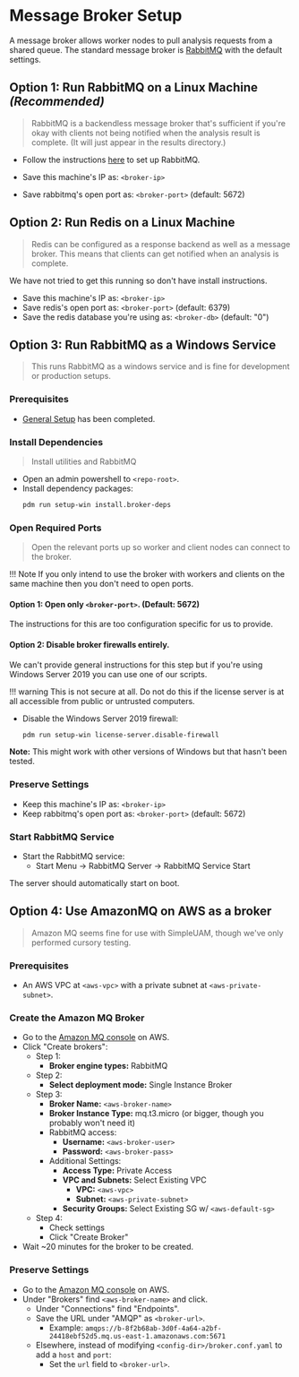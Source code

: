# Message Broker Setup

A message broker allows worker nodes to pull analysis requests from a shared
queue.
The standard message broker is [RabbitMQ](https://www.rabbitmq.com/) with
the default settings.

## **Option 1:** Run RabbitMQ on a Linux Machine *(Recommended)*

> RabbitMQ is a backendless message broker that's sufficient if you're okay
> with clients not being notified when the analysis result
> is complete. (It will just appear in the results directory.)

- Follow the instructions [here](https://www.rabbitmq.com/download.html) to
  set up RabbitMQ.

- Save this machine's IP as: `<broker-ip>`
- Save rabbitmq's open port as: `<broker-port>` (default: 5672)

## **Option 2:** Run Redis on a Linux Machine

> Redis can be configured as a response backend as well as a message broker.
> This means that clients can get notified when an analysis is complete.

We have not tried to get this running so don't have install instructions.

- Save this machine's IP as: `<broker-ip>`
- Save redis's open port as: `<broker-port>` (default: 6379)
- Save the redis database you're using as: `<broker-db>` (default: "0")

## **Option 3:** Run RabbitMQ as a Windows Service

> This runs RabbitMQ as a windows service and is fine for development or
> production setups.

### Prerequisites

- [General Setup](general.md) has been completed.

### Install Dependencies

> Install utilities and RabbitMQ

- Open an admin powershell to `<repo-root>`.
- Install dependency packages:
  ```bash
  pdm run setup-win install.broker-deps
  ```

### Open Required Ports

> Open the relevant ports up so worker and client nodes can connect to the
> broker.

!!! Note
    If you only intend to use the broker with workers and clients on the same
    machine then you don't need to open ports.

#### **Option 1:** Open only `<broker-port>`. (Default: 5672)

The instructions for this are too configuration specific for us to provide.

#### **Option 2:** Disable broker firewalls entirely.

We can't provide general instructions for this step but if you're using
Windows Server 2019 you can use one of our scripts.

!!! warning
    This is not secure at all. Do not do this if the license
    server is at all accessible from public or untrusted computers.

- Disable the Windows Server 2019 firewall:
  ```bash
  pdm run setup-win license-server.disable-firewall
  ```

**Note:** This might work with other versions of Windows but that hasn't been
tested.

### Preserve Settings

- Keep this machine's IP as: `<broker-ip>`
- Keep rabbitmq's open port as: `<broker-port>` (default: 5672)

### Start RabbitMQ Service

- Start the RabbitMQ service:
    - Start Menu -> RabbitMQ Server -> RabbitMQ Service Start

The server should automatically start on boot.

## **Option 4:** Use AmazonMQ on AWS as a broker

> Amazon MQ seems fine for use with SimpleUAM, though we've only performed
> cursory testing.

### Prerequisites

- An AWS VPC at `<aws-vpc>` with a private subnet at `<aws-private-subnet>`.

### Create the Amazon MQ Broker

- Go to the [Amazon MQ console](https://console.aws.amazon.com/amazon-mq/) on AWS.
- Click "Create brokers":
    - Step 1:
        - **Broker engine types:** RabbitMQ
    - Step 2:
        - **Select deployment mode:** Single Instance Broker
    - Step 3:
        - **Broker Name:** `<aws-broker-name>`
        - **Broker Instance Type:** mq.t3.micro (or bigger, though you probably won't need it)
        - RabbitMQ access:
            - **Username:** `<aws-broker-user>`
            - **Password:** `<aws-broker-pass>`
        - Additional Settings:
            - **Access Type:** Private Access
            - **VPC and Subnets:** Select Existing VPC
                - **VPC:** `<aws-vpc>`
                - **Subnet:** `<aws-private-subnet>`
            - **Security Groups:** Select Existing SG w/ `<aws-default-sg>`
    - Step 4:
        - Check settings
        - Click "Create Broker"
- Wait ~20 minutes for the broker to be created.

### Preserve Settings

- Go to the [Amazon MQ console](https://console.aws.amazon.com/amazon-mq/) on AWS.
- Under "Brokers" find `<aws-broker-name>` and click.
    - Under "Connections" find "Endpoints".
    - Save the URL under "AMQP" as `<broker-url>`.
        - Example: `amqps://b-8f2b68ab-3d0f-4a64-a2bf-24418ebf52d5.mq.us-east-1.amazonaws.com:5671`
    - Elsewhere, instead of modifying `<config-dir>/broker.conf.yaml` to add
      a `host` and `port`:
        - Set the `url` field to `<broker-url>`.
